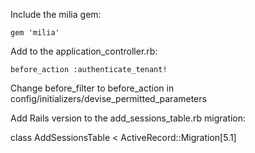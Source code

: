 Include the milia gem:

```
gem 'milia'
```


Add to the application_controller.rb:

```
before_action :authenticate_tenant! 
```

Change before_filter to before_action in config/initializers/devise_permitted_parameters

Add Rails version to the add_sessions_table.rb migration:

class AddSessionsTable < ActiveRecord::Migration[5.1]

